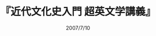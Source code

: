 ---
title: "『近代文化史入門 超英文学講義』"
description: "今まで何の関係もないと思われていた2つのものが、1つであることを知ることこそ、魔術・マニエリスムの真諦である。そして、これこそが究極の「快」である。光学、辞典、哲学、テーブル、博物学、造園術、見世物、文字、貨幣、絵画、王立協会……。英国近代史を俯瞰し、歴史の裏に隠された知の水脈を、まるで名探偵ホームズのように解明する「脱領域の文化学」の試みである。"
date: 2007/7/10
shorttitle: ""
authors: ['']
publishDate: ""
ENTRYTYPE: "基礎演習テキスト100"
series:
- 早稲田大学必修基礎演習テキスト100(2020年度)
tags: 
- 
category: 
- 
# publisher: "Self-Published"
image: 
pinned : true
draft: false
hideToc: false
enableToc: true
enableTocContent: false
copyright: "All rights reserved"
---